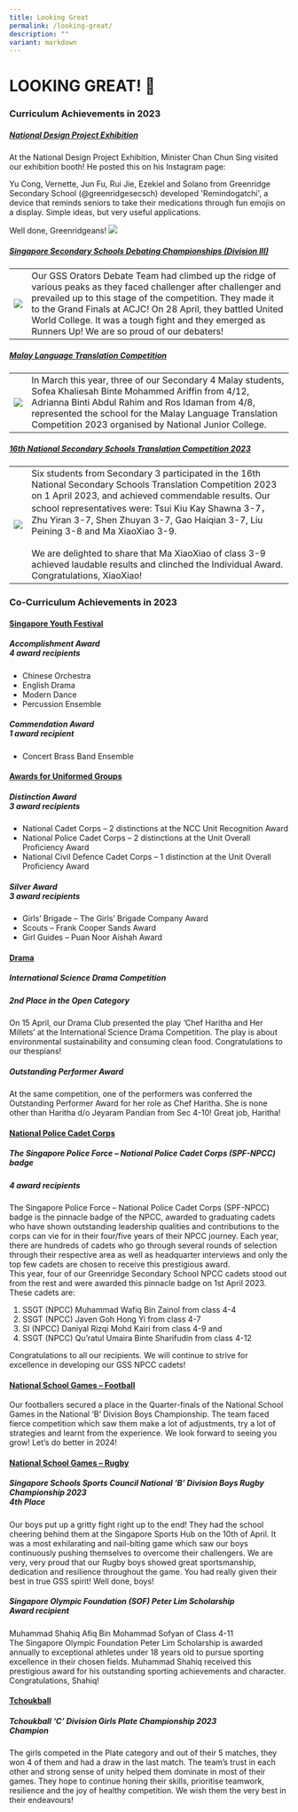 ```yaml
---
title: Looking Great
permalink: /looking-great/
description: ""
variant: markdown
---
```

# LOOKING GREAT! 🦚

### Curriculum Achievements in 2023

##### <u>National Design Project Exhibition</u>

At the National Design Project Exhibition, Minister Chan Chun Sing visited our exhibition booth! He posted this on his Instagram page: 

Yu Cong, Vernette, Jun Fu, Rui Jie, Ezekiel and Solano from Greenridge Secondary School (@greenridgesecsch) developed 'Remindogatchi', a device that reminds seniors to take their medications through fun emojis on a display. Simple ideas, but very useful applications.

Well done, Greenridgeans! ![](/images/LookingGreat2023/CCS.jpg)




##### <u>Singapore Secondary Schools Debating Championships (Division III)</u>

| |  | 
| ---- | -------- | 
| ![](/images/LookingGreat2023/photo1%20debatefinal.jpg) | Our GSS Orators Debate Team had climbed up the ridge of various peaks as they faced challenger after challenger and prevailed up to this stage of the competition. They made it to the Grand Finals at ACJC! On 28 April, they battled United World College. It was a tough fight and they emerged as Runners Up! We are so proud of our debaters! | 


##### <u>Malay Language Translation Competition</u>

|  | | 
| -------- | -------- | 
| ![](/images/LookingGreat2023/photo%202%20-ml%20translation%20cropped%20.png)  | In March this year, three of our Secondary 4 Malay students, Sofea Khaliesah Binte Mohammed Ariffin from 4/12, Adrianna Binti Abdul Rahim and Ros Idaman from 4/8, represented the school for the Malay Language Translation Competition 2023 organised by National Junior College.    | 



##### <u>16th National Secondary Schools Translation Competition 2023</u>

|  |  | 
| -------- | -------- | 
|![](/images/LookingGreat2023/photo%203%20-%20cl%20translation%20cropped.jpg) | Six students from Secondary 3 participated in the 16th National Secondary Schools Translation Competition 2023 on 1 April 2023, and achieved commendable results. Our school representatives were: Tsui Kiu Kay Shawna 3-7，Zhu Yiran 3-7, Shen Zhuyan 3-7, Gao Haiqian 3-7, Liu Peining 3-8 and Ma XiaoXiao 3-9.<br><br>We are delighted to share that Ma XiaoXiao of class 3-9 achieved laudable results and clinched the Individual Award. Congratulations, XiaoXiao!    | 



### Co-Curriculum Achievements in 2023

#### <u>Singapore Youth Festival</u><br> 
##### *Accomplishment Award*<br>**4 award recipients**
- Chinese Orchestra
- English Drama
- Modern Dance
- Percussion Ensemble

##### *Commendation Award*<br>**1 award recipient**
- Concert Brass Band Ensemble


#### <u>Awards for Uniformed Groups</u><br>
##### *Distinction Award*<br>**3 award recipients**
- National Cadet Corps – 2 distinctions at the NCC Unit Recognition Award
- National Police Cadet Corps – 2 distinctions at the Unit Overall Proficiency Award
- National Civil Defence Cadet Corps – 1 distinction at the Unit Overall Proficiency Award


##### *Silver Award*<br>**3 award recipients**

- Girls’ Brigade – The Girls’ Brigade Company Award
- Scouts – Frank Cooper Sands Award
- Girl Guides – Puan Noor Aishah Award


#### <u>Drama</u>


##### **International Science Drama Competition**
##### 2nd Place in the Open Category
On 15 April, our Drama Club presented the play ‘Chef Haritha and Her Millets’ at the International Science Drama Competition. The play is about environmental sustainability and consuming clean food. Congratulations to our thespians!


##### Outstanding Performer Award
 
At the same competition, one of the performers was conferred the Outstanding Performer Award for her role as Chef Haritha. She is none other than Haritha d/o Jeyaram Pandian from Sec 4-10! Great job, Haritha!




#### <u>National Police Cadet Corps</u>
##### *The Singapore Police Force – National Police Cadet Corps (SPF-NPCC) badge*<br>
##### **4 award recipients**

The Singapore Police Force – National Police Cadet Corps (SPF-NPCC) badge is the pinnacle badge of the NPCC, awarded to graduating cadets who have shown outstanding leadership qualities and contributions to the corps can vie for in their four/five years of their NPCC journey. Each year, there are hundreds of cadets who go through several rounds of selection through their respective area as well as headquarter interviews and only the top few cadets are chosen to receive this prestigious award. <br>
This year, four of our Greenridge Secondary School NPCC cadets stood out from the rest and were awarded this pinnacle badge on 1st April 2023. These cadets are: 
1. SSGT (NPCC) Muhammad Wafiq Bin Zainol from class 4-4 
2. SSGT (NPCC) Javen Goh Hong Yi from class 4-7
3. SI (NPCC) Daniyal Rizqi Mohd Kairi from class 4-9 and 
4. SSGT (NPCC) Qu’ratul Umaira Binte Sharifudin from class 4-12

Congratulations to all our recipients. We will continue to strive for excellence in developing our GSS NPCC cadets!

#### <u>National School Games – Football </u>
Our footballers secured a place in the Quarter-finals of the National School Games in the National ‘B’ Division Boys Championship. The team faced fierce competition which saw them make a lot of adjustments, try a lot of strategies and learnt from the experience. We look forward to seeing you grow! Let’s do better in 2024! 

#### <u>National School Games – Rugby </u>

##### Singapore Schools Sports Council National ‘B’ Division Boys Rugby Championship 2023 <br>**4th Place**


Our boys put up a gritty fight right up to the end! They had the school cheering behind them at the Singapore Sports Hub on the 10th of April. It was a most exhilarating and nail-biting game which saw our boys continuously pushing themselves to overcome their challengers. We are very, very proud that our Rugby boys showed great sportsmanship, dedication and resilience throughout the game. You had really given their best in true GSS spirit! Well done, boys!


##### Singapore Olympic Foundation (SOF) Peter Lim Scholarship <br>**Award recipient**
Muhammad Shahiq Afiq Bin Mohammad Sofyan of Class 4-11<br>The Singapore Olympic Foundation Peter Lim Scholarship is awarded annually to exceptional athletes under 18 years old to pursue sporting excellence in their chosen fields. Muhammad Shahiq received this prestigious award for his outstanding sporting achievements and character. Congratulations, Shahiq!


#### <u>Tchoukball</u>
##### Tchoukball ‘C’ Division Girls Plate Championship 2023<br>**Champion**

The girls competed in the Plate category and out of their 5 matches, they won 4 of them and had a draw in the last match. The team’s trust in each other and strong sense of unity helped them dominate in most of their games. They hope to continue honing their skills, prioritise teamwork, resilience and the joy of healthy competition. We wish them the very best in their endeavours!